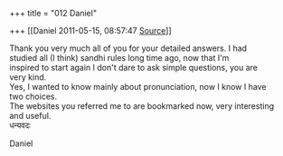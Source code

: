 +++
title = "012 Daniel"

+++
[[Daniel	2011-05-15, 08:57:47 [Source](https://groups.google.com/g/samskrita/c/OfasLQ7ntAY)]]



Thank you very much all of you for your detailed answers. I had  
studied all (I think) sandhi rules long time ago, now that I'm  
inspired to start again I don't dare to ask simple questions, you are  
very kind.  
Yes, I wanted to know mainly about pronunciation, now I know I have  
two choices.  
The websites you referred me to are bookmarked now, very interesting  
and useful.  
धन्यवदः  
  
Daniel

